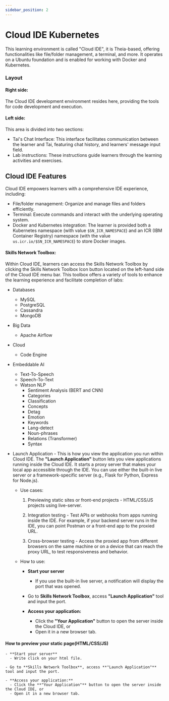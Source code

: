 ```yaml
---
sidebar_position: 2
---
```


# Cloud IDE Kubernetes

This learning environment is called "Cloud IDE", it is Theia-based, offering functionalities like file/folder management, a terminal, and more. It operates on a Ubuntu foundation and is enabled for working with Docker and Kubernetes.

### Layout

#### Right side: 
The Cloud IDE development environment resides here, providing the tools for code development and execution.

#### Left side: 
This area is divided into two sections:
 - Tai's Chat Interface: This interface facilitates communication between the learner and Tai, featuring chat history, and learners' message input field.
 - Lab instructions: These instructions guide learners through the learning activities and exercises.

## Cloud IDE Features

Cloud IDE empowers learners with a comprehensive IDE experience, including:
 - File/folder management: Organize and manage files and folders efficiently.
 - Terminal: Execute commands and interact with the underlying operating system.
 - Docker and Kubernetes integration: The learner is provided both a Kubernetes namespace (with value `$SN_ICR_NAMESPACE`) and an ICR (IBM Container Registry) namespace (with the value `us.icr.io/$SN_ICR_NAMESPACE`) to store Docker images.

#### Skills Network Toolbox:

Within Cloud IDE, learners can access the Skills Network Toolbox by clicking the Skills Network Toolbox Icon button located on the left-hand side of the Cloud IDE menu bar. This toolbox offers a variety of tools to enhance the learning experience and facilitate completion of labs:

- Databases
  - MySQL
  - PostgreSQL
  - Cassandra
  - MongoDB
- Big Data
  - Apache Airflow
- Cloud
  - Code Engine
- Embeddable AI
  - Text-To-Speech
  - Speech-To-Text
  - Watson NLP
    - Sentiment Analysis (BERT and CNN)
    - Categories
    - Classification
    - Concepts
    - Detag
    - Emotion
    - Keywords
    - Lang-detect
    - Noun-phrases
    - Relations (Transformer)
    - Syntax
- Launch Application - This is how you view the application you run within Cloud IDE. The **"Launch Application"** button lets you view applications running inside the Cloud IDE. It starts a proxy server that makes your local app accessible through the IDE. You can use either the built-in live server or a framework-specific server (e.g., Flask for Python, Express for Node.js).

  - Use cases:

      1. Previewing static sites or front-end projects
        - HTML/CSS/JS projects using live-server.
      
      1. Integration testing
        - Test APIs or webhooks from apps running inside the IDE. For example, if your backend server runs in the IDE, you can point Postman or a front-end app to the proxied URL.
      
      1. Cross-browser testing
        - Access the proxied app from different browsers on the same machine or on a device that can reach the proxy URL, to test responsiveness and behavior.
        
  - How to use:

    - **Start your server**
      - If you use the built-in live server, a notification will display the port that was opened.  

    - Go to **Skills Network Toolbox**, access **"Launch Application"** tool and input the port.

    - **Access your application:**  
      - Click the **"Your Application"** button to open the server inside the Cloud IDE, or  
      - Open it in a new browser tab. 

  
#### How to preview your static page(HTML/CSS/JS)

    - **Start your server**
      - Write click on your html file.

    - Go to **Skills Network Toolbox**, access **"Launch Application"** tool and input the port.

    - **Access your application:**  
      - Click the **"Your Application"** button to open the server inside the Cloud IDE, or  
      - Open it in a new browser tab. 